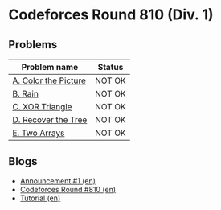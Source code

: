 # Codeforces Round 810 (Div. 1)

## Problems

|Problem name|Status|
|------------|---------|
| [A. Color the Picture](problems/A._Color_the_Picture.md)|NOT OK|
| [B. Rain](problems/B._Rain.md)|NOT OK|
| [C. XOR Triangle](problems/C._XOR_Triangle.md)|NOT OK|
| [D. Recover the Tree](problems/D._Recover_the_Tree.md)|NOT OK|
| [E. Two Arrays](problems/E._Two_Arrays.md)|NOT OK|
## Blogs

- [Announcement #1 (en)](blogs/Announcement_1_(en).md)
- [Codeforces Round #810 (en)](blogs/Codeforces_Round_810_(en).md)
- [Tutorial (en)](blogs/Tutorial_(en).md)
